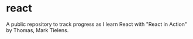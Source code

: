 # react
A public repository to track progress as I learn React with "React in Action" by Thomas, Mark Tielens.
